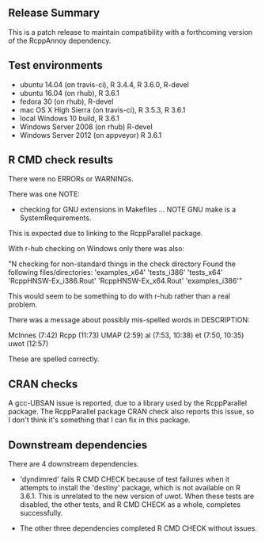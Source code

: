 ## Release Summary

This is a patch release to maintain compatibility with a forthcoming version of
the RcppAnnoy dependency.

## Test environments

* ubuntu 14.04 (on travis-ci), R 3.4.4, R 3.6.0, R-devel
* ubuntu 16.04 (on rhub), R 3.6.1
* fedora 30 (on rhub), R-devel
* mac OS X High Sierra (on travis-ci), R 3.5.3, R 3.6.1
* local Windows 10 build, R 3.6.1
* Windows Server 2008 (on rhub) R-devel
* Windows Server 2012 (on appveyor) R 3.6.1

## R CMD check results

There were no ERRORs or WARNINGs.

There was one NOTE:

* checking for GNU extensions in Makefiles ... NOTE
GNU make is a SystemRequirements.

This is expected due to linking to the RcppParallel package.

With r-hub checking on Windows only there was also:

"N  checking for non-standard things in the check directory
   Found the following files/directories:
     'examples_x64' 'tests_i386' 'tests_x64'
     'RcppHNSW-Ex_i386.Rout' 'RcppHNSW-Ex_x64.Rout' 'examples_i386'"

This would seem to be something to do with r-hub rather than a real problem.

There was a message about possibly mis-spelled words in DESCRIPTION:
  
  McInnes (7:42)
  Rcpp (11:73)
  UMAP (2:59)
  al (7:53, 10:38)
  et (7:50, 10:35)
  uwot (12:57)
     
These are spelled correctly.

## CRAN checks

A gcc-UBSAN issue is reported, due to a library used by the RcppParallel 
package. The RcppParallel package CRAN check also reports this issue, so I don't
think it's something that I can fix in this package.

## Downstream dependencies

There are 4 downstream dependencies. 

* 'dyndimred' fails R CMD CHECK because of test failures when it attempts to 
install the 'destiny' package, which is not available on R 3.6.1. This is 
unrelated to the new version of uwot. When these tests are disabled, the other
tests, and R CMD CHECK as a whole, completes successfully.

* The other three dependencies completed R CMD CHECK without issues.

